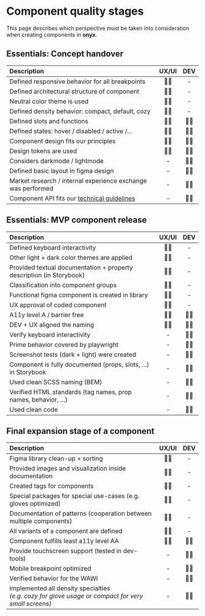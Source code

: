 # Component quality stages

This page describes which perspective must be taken into consideration when creating components in **onyx**.

## Essentials: Concept handover

| Description                                                                                                         | UX/UI | DEV |
| :------------------------------------------------------------------------------------------------------------------ | :---: | :-: |
| Defined responsive behavior for all breakpoints                                                                     |  🧑‍🎨   |  -  |
| Defined architectural structure of component                                                                        |  🧑‍🎨   |  -  |
| Neutral color theme is used                                                                                         |  🧑‍🎨   |  -  |
| Defined density behavior: compact, default, cozy                                                                    |  🧑‍🎨   |  -  |
| Defined slots and functions                                                                                         |  🧑‍🎨   | 🧑‍💻  |
| Defined states: hover / disabled / active /...                                                                      |  🧑‍🎨   | 🧑‍💻  |
| Component design fits our principles                                                                                |  🧑‍🎨   | 🧑‍💻  |
| Design tokens are used                                                                                              |  🧑‍🎨   | 🧑‍💻  |
| Considers darkmode / lightmode                                                                                      |   -   | 🧑‍💻  |
| Defined basic layout in figma design                                                                                |   -   | 🧑‍💻  |
| Market research / internal experience exchange was performed                                                        |   -   | 🧑‍💻  |
| Component API fits our [technical guidelines](https://github.com/SchwarzIT/onyx/wiki/Technical-Vision-&-Guidelines) |   -   | 🧑‍💻  |

## Essentials: MVP component release

| Description                                                          | UX/UI | DEV |
| :------------------------------------------------------------------- | :---: | :-: |
| Defined keyboard interactivity                                       |  🧑‍🎨   |  -  |
| Other light + dark color themes are applied                          |  🧑‍🎨   |  -  |
| Provided textual documentation + property description (in Storybook) |  🧑‍🎨   |  -  |
| Classification into component groups                                 |  🧑‍🎨   |  -  |
| Functional figma component is created in library                     |  🧑‍🎨   |  -  |
| UX approval of coded component                                       |  🧑‍🎨   |  -  |
| A11y level A / barrier free                                          |  🧑‍🎨   | 🧑‍💻  |
| DEV + UX aligned the naming                                          |  🧑‍🎨   | 🧑‍💻  |
| Verify keyboard interactivity                                        |   -   | 🧑‍💻  |
| Prime behavior covered by playwright                                 |   -   | 🧑‍💻  |
| Screenshot tests (dark + light) were created                         |   -   | 🧑‍💻  |
| Component is fully documented (props, slots, ...) in Storybook       |   -   | 🧑‍💻  |
| Used clean SCSS naming (BEM)                                         |   -   | 🧑‍💻  |
| Verified HTML standards (tag names, prop names, behavior, ...)       |   -   | 🧑‍💻  |
| Used clean code                                                      |   -   | 🧑‍💻  |

## Final expansion stage of a component

| Description                                                                                             | UX/UI | DEV |
| :------------------------------------------------------------------------------------------------------ | :---: | :-: |
| Figma library clean-up + sorting                                                                        |  🧑‍🎨   |  -  |
| Provided images and visualization inside documentation                                                  |  🧑‍🎨   |  -  |
| Created tags for components                                                                             |  🧑‍🎨   |  -  |
| Special packages for special use-cases (e.g. gloves optimized)                                          |  🧑‍🎨   |  -  |
| Documentation of patterns (cooperation between multiple components)                                     |  🧑‍🎨   |  -  |
| All variants of a component are defined                                                                 |  🧑‍🎨   |  -  |
| Component fulfills least a11y level AA                                                                  |  🧑‍🎨   | 🧑‍💻  |
| Provide touchscreen support (tested in dev-tools)                                                       |   -   | 🧑‍💻  |
| Mobile breakpoint optimized                                                                             |   -   | 🧑‍💻  |
| Verified behavior for the WAWI                                                                          |   -   | 🧑‍💻  |
| Implemented all density specialties <br>_(e.g. cozy for glove usage or compact for very small screens)_ |   -   | 🧑‍💻  |
